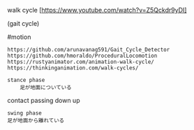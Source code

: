 walk cycle
[https://www.youtube.com/watch?v=Z5Qckdr9yDI]


(gait cycle)

#motion

	https://github.com/arunavanag591/Gait_Cycle_Detector
	https://github.com/hmoraldo/ProceduralLocomotion
	https://rustyanimator.com/animation-walk-cycle/
	https://thinkinganimation.com/walk-cycles/

	stance phase
		足が地面についている
  contact
  passing
  down
  up

	swing phase
 	足が地面から離れている

